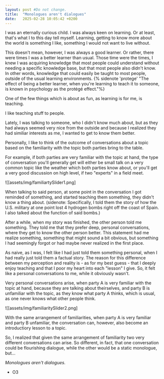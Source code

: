 ```yaml
---
layout: post #Do not change.
title:  "Monologues aren't dialogues"
date:   2025-02-28 10:05:42 +0200
---
```


I was an eternally curious child. <!--more--> I was always keen on learning. Or at least, that's what I to this day tell myself. Learning, getting to know more about the world is something I like, something I would not want to live without.

This doesn't mean, however, I was always a good learner. Or rather, there were times I was a better learner than usual. Those time were the times, I knew I was acquiring knowledge that most people could understand without needing a specific knowledge base, but that most people also didn't know. In other words, knowledge that could easily be taught to most people, outside of the usual learning environments. {% sidenote 'protege' "The effect of being a better learner, when you're learning to teach it to someone, is known in psychology as the protégé effect."%} 

One of the few things which is about as fun, as learning is for me, is teaching.

I like teaching stuff to people.


Lately, I was talking to someone, who I didn't know much about, but as they had always seemed very nice from the outside and because I realized they had similiar interests as me, I wanted to get to know them better.

Personally, I like to think of the outcome of conversations about a topic based on the familiarity with the topic both parties bring to the table. 

For example, if both parties are very familiar with the topic at hand, the type of conversation you'll generally get will either be small talk on a very common topic like the weather which both parties know about, or you'll get a very good discussion on high level, if two "experts" in a field meet.
 
![[assets/img/familiartySlider1.png]

When talking to said person, at some point in the conversation I got reminded of something, and started teaching them something, they didn't know a thing about. (sidenote: Specifically, I told them the story of how the U.S. military at one point lost 4 hydrogen bombs right off the coast of Spain. I also talked about the function of said bombs.)

After a while, when my story was finished, the other person told me something. They told me that they prefer deep, personal conversations, where they get to know the other person better. This statement had me realize something, something that might sound a bit obvious, but something I had seemingly forgot or had maybe never realized in the first place.

As naive, as I was, I felt like I had just told them something personal, when I had really just told them a factual story. The reason for this difference between my perception and reality is - as for my best guess - that I deeply enjoy teaching and that I poor my heart into each "lesson" I give. So, it felt like a personal conversations to me, while it obviously wasn't.

Very personal conversations arise, when party A is very familiar with the topic at hand, because they are talking about theirselves, and party B is unfamiliar with the topic, as they know what party A thinks, which is usual, as one never knows what other people think.

![[assets/img/familiaritySlider2.png]

With the same arrangement of familiarities, when party A is very familiar and party B unfamiliar, the conversation can, however, also become an introductiory lesson to a topic.

So, I realized that given the same arrangement of familiarity two very different conversations can arise. So different, in fact, that one conversation could be flourishing dialogue, while the other would be a static monologue, but...

*Monologues aren't dialogues.*

- O3